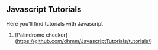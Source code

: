 ## Javascript Tutorials

Here you'll find tutorials with Javascript

1. [Palindrome checker] (https://github.com/dhmm/JavascriptTutorials/tutorials/)
